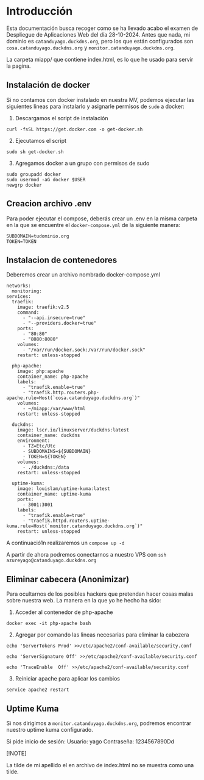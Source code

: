 # Introducción

Esta documentación busca recoger como se ha llevado acabo el examen de Despliegue de Aplicaciones Web del día 28-10-2024. Antes que nada, mi dominio es `catanduyago.duckdns.org`, pero los que están configurados son `cosa.catanduyago.duckdns.org` y `monitor.catanduyago.duckdns.org`. 

La carpeta miapp/ que contiene index.html, es lo que he usado para servir la pagina.

## Instalación de docker

Si no contamos con docker instalado en nuestra MV, podemos ejecutar las siguientes lineas para instalarlo y asignarle permisos de `sudo` a docker:

1. Descargamos el script de instalación

  `curl -fsSL https://get.docker.com -o get-docker.sh`

2. Ejecutamos el script

  `sudo sh get-docker.sh`

3. Agregamos docker a un grupo con permisos de sudo

```
sudo groupadd docker
sudo usermod -aG docker $USER
newgrp docker
```



## Creacion archivo .env

Para poder ejecutar el compose, deberás crear un .env en la misma carpeta en la que se encuentre el `docker-compose.yml` de la siguiente manera:

``` 
SUBDOMAIN=tudominio.org
TOKEN=TOKEN
```

## Instalacion de contenedores

Deberemos crear un archivo nombrado docker-compose.yml

``` 
networks:
  monitoring:
services:
  traefik:
    image: traefik:v2.5
    command:
      - "--api.insecure=true"
      - "--providers.docker=true"
    ports:
      - "80:80"
      - "8080:8080"
    volumes:
      - "/var/run/docker.sock:/var/run/docker.sock"
    restart: unless-stopped

  php-apache:
    image: php:apache
    container_name: php-apache
    labels:
      - "traefik.enable=true"
      - "traefik.http.routers.php-apache.rule=Host(`cosa.catanduyago.duckdns.org`)"
    volumes:
      - ~/miapp:/var/www/html
    restart: unless-stopped

  duckdns:
    image: lscr.io/linuxserver/duckdns:latest
    container_name: duckdns
    environment:
      - TZ=Etc/Utc
      - SUBDOMAINS=${SUBDOMAIN}
      - TOKEN=${TOKEN}
    volumes:
      - ./duckdns:/data
    restart: unless-stopped

  uptime-kuma:
    image: louislam/uptime-kuma:latest
    container_name: uptime-kuma
    ports:
      - 3001:3001
    labels:
      - "traefik.enable=true"
      - "traefik.httpd.routers.uptime-kuma.rule=Host(`monitor.catanduyago.duckdns.org`)"
    restart: unless-stopped
```

A continuació1n realizaremos un `compose up -d`

A partir de ahora podremos conectarnos a nuestro VPS con `ssh azureyago@catanduyago.duckdns.org`

## Eliminar cabecera (Anonimizar)

Para ocultarnos de los posibles hackers que pretendan hacer cosas malas sobre nuestra web. La manera en la que yo he hecho ha sido:

1. Acceder al contenedor de php-apache

`docker exec -it php-apache bash`

2. Agregar por comando las lineas necesarias para eliminar la cabezera

 `echo 'ServerTokens Prod' >>/etc/apache2/conf-available/security.conf`

 `echo 'ServerSignature Off' >>/etc/apache2/conf-available/security.conf`

 `echo 'TraceEnable  Off' >>/etc/apache2/conf-available/security.conf`

3. Reiniciar apache para aplicar los cambios

`service apache2 restart`


## Uptime Kuma

Si nos dirigimos a `monitor.catanduyago.duckdns.org`, podremos encontrar nuestro uptime kuma configurado. 
 
Si pide inicio de sesión:
Usuario: yago 
Contraseña: 1234567890Dd

[!NOTE]

La tilde de mi apellido el en archivo de index.html no se muestra como una tilde.
